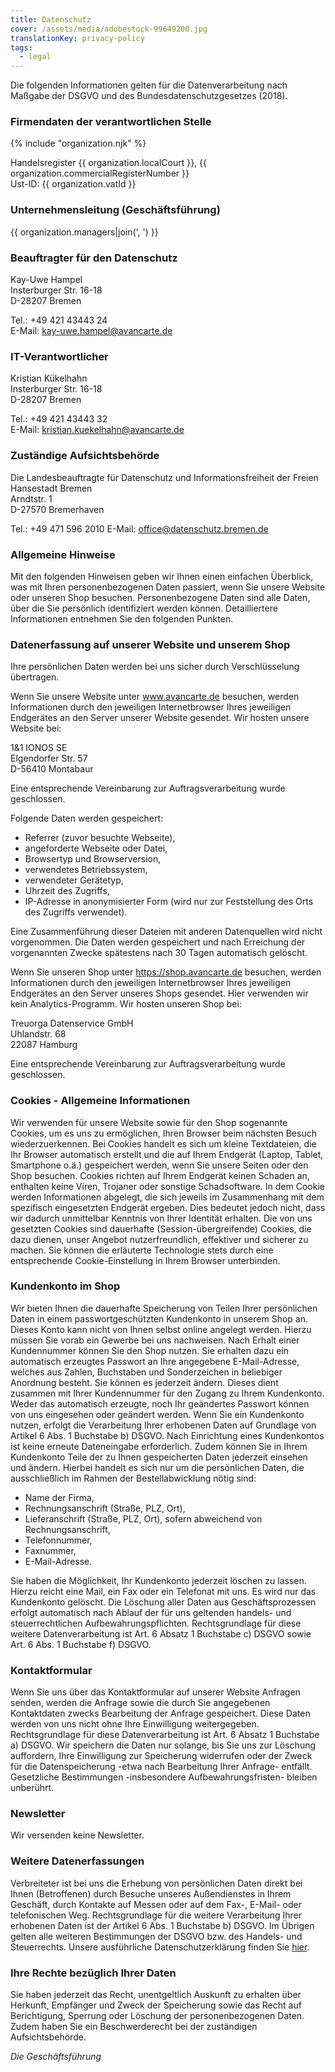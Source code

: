 ```yaml
---
title: Datenschutz
cover: /assets/media/adobestock-99649200.jpg
translationKey: privacy-policy
tags:
  - legal
---
```

Die folgenden Informationen gelten für die Datenverarbeitung nach Maßgabe der DSGVO und des Bundesdatenschutzgesetzes (2018).

### Firmendaten der verantwortlichen Stelle

{% include "organization.njk" %}

Handelsregister {{ organization.localCourt }}, {{ organization.commercialRegisterNumber }}  
Ust-ID: {{ organization.vatId }}

### Unternehmensleitung (Geschäftsführung)

{{ organization.managers|join(', ') }}

### Beauftragter für den Datenschutz

Kay-Uwe Hampel  
Insterburger Str. 16-18  
D-28207 Bremen

Tel.: +49 421 43443 24  
E-Mail: <kay-uwe.hampel@avancarte.de>

### IT-Verantwortlicher

Kristian Kükelhahn  
Insterburger Str. 16-18  
D-28207 Bremen

Tel.: +49 421 43443 32  
E-Mail: <kristian.kuekelhahn@avancarte.de>

### Zuständige Aufsichtsbehörde

Die Landesbeauftragte für Datenschutz und Informationsfreiheit der Freien Hansestadt Bremen  
Arndtstr. 1  
D-27570 Bremerhaven

Tel.: +49 471 596 2010
E-Mail: <office@datenschutz.bremen.de>

### Allgemeine Hinweise

Mit den folgenden Hinweisen geben wir Ihnen einen einfachen Überblick, was mit Ihren personenbezogenen Daten passiert, wenn Sie unsere Website oder unseren Shop besuchen. Personenbezogene Daten sind alle Daten, über die Sie persönlich identifiziert werden können. Detailliertere Informationen entnehmen Sie den folgenden Punkten.

### Datenerfassung auf unserer Website und unserem Shop

Ihre persönlichen Daten werden bei uns sicher durch Verschlüsselung übertragen.

Wenn Sie unsere Website unter www.avancarte.de besuchen, werden Informationen durch den jeweiligen Internetbrowser Ihres jeweiligen Endgerätes an den Server unserer Website gesendet. Wir hosten unsere Website bei:

1&1 IONOS SE  
Elgendorfer Str. 57  
D-56410 Montabaur

Eine entsprechende Vereinbarung zur Auftragsverarbeitung wurde geschlossen.

Folgende Daten werden gespeichert:

- Referrer (zuvor besuchte Webseite),
- angeforderte Webseite oder Datei,
- Browsertyp und Browserversion,
- verwendetes Betriebssystem,
- verwendeter Gerätetyp,
- Uhrzeit des Zugriffs,
- IP-Adresse in anonymisierter Form (wird nur zur Feststellung des Orts des Zugriffs verwendet).

Eine Zusammenführung dieser Dateien mit anderen Datenquellen wird nicht vorgenommen. Die Daten werden gespeichert und nach Erreichung der vorgenannten Zwecke spätestens nach 30 Tagen automatisch gelöscht.

Wenn Sie unseren Shop unter <https://shop.avancarte.de> besuchen, werden Informationen durch den jeweiligen Internetbrowser Ihres jeweiligen Endgerätes an den Server unseres Shops gesendet. Hier verwenden wir kein Analytics-Programm. Wir hosten unseren Shop bei:

Treuorga Datenservice GmbH  
Uhlandstr. 68  
22087 Hamburg

Eine entsprechende Vereinbarung zur Auftragsverarbeitung wurde geschlossen.

### Cookies - Allgemeine Informationen

Wir verwenden für unsere Website sowie für den Shop sogenannte Cookies, um es uns zu ermöglichen, Ihren Browser beim nächsten Besuch wiederzuerkennen. Bei Cookies handelt es sich um kleine Textdateien, die Ihr Browser automatisch erstellt und die auf Ihrem Endgerät (Laptop, Tablet, Smartphone o.ä.) gespeichert werden, wenn Sie unsere Seiten oder den Shop besuchen. Cookies richten auf Ihrem Endgerät keinen Schaden an, enthalten keine Viren, Trojaner oder sonstige Schadsoftware. In dem Cookie werden Informationen abgelegt, die sich jeweils im Zusammenhang mit dem spezifisch eingesetzten Endgerät ergeben. Dies bedeutet jedoch nicht, dass wir dadurch unmittelbar Kenntnis von Ihrer Identität erhalten. Die von uns gesetzten Cookies sind dauerhafte (Session-übergreifende) Cookies, die dazu dienen, unser Angebot nutzerfreundlich, effektiver und sicherer zu machen.
Sie können die erläuterte Technologie stets durch eine entsprechende Cookie-Einstellung in Ihrem Browser unterbinden.

### Kundenkonto im Shop

Wir bieten Ihnen die dauerhafte Speicherung von Teilen Ihrer persönlichen Daten in einem passwortgeschützten Kundenkonto in unserem Shop an. Dieses Konto kann nicht von Ihnen selbst online angelegt werden. Hierzu müssen Sie vorab ein Gewerbe bei uns nachweisen. Nach Erhalt einer Kundennummer können Sie den Shop nutzen. Sie erhalten dazu ein automatisch erzeugtes Passwort an Ihre angegebene E-Mail-Adresse, welches aus Zahlen, Buchstaben und Sonderzeichen in beliebiger Anordnung besteht. Sie können es jederzeit ändern. Dieses dient zusammen mit Ihrer Kundennummer für den Zugang zu Ihrem Kundenkonto. Weder das automatisch erzeugte, noch Ihr geändertes Passwort können von uns eingesehen oder geändert werden. Wenn Sie ein Kundenkonto nutzen, erfolgt die Verarbeitung Ihrer erhobenen Daten auf Grundlage von Artikel 6 Abs. 1 Buchstabe b) DSGVO. Nach Einrichtung eines Kundenkontos ist keine erneute Dateneingabe erforderlich. Zudem können Sie in Ihrem Kundenkonto Teile der zu Ihnen gespeicherten Daten jederzeit einsehen und ändern. Hierbei handelt es sich nur um die persönlichen Daten, die ausschließlich im Rahmen der Bestellabwicklung nötig sind:

- Name der Firma,
- Rechnungsanschrift (Straße, PLZ, Ort),
- Lieferanschrift (Straße, PLZ, Ort), sofern abweichend von Rechnungsanschrift,
- Telefonnummer,
- Faxnummer,
- E-Mail-Adresse.

Sie haben die Möglichkeit, Ihr Kundenkonto jederzeit löschen zu lassen. Hierzu reicht eine Mail, ein Fax oder ein Telefonat mit uns. Es wird nur das Kundenkonto gelöscht. Die Löschung aller Daten aus Geschäftsprozessen erfolgt automatisch nach Ablauf der für uns geltenden handels- und steuerrechtlichen Aufbewahrungspflichten. Rechtsgrundlage für diese weitere Datenverarbeitung ist Art. 6 Absatz 1 Buchstabe c) DSGVO sowie Art. 6 Abs. 1 Buchstabe f) DSGVO.

### Kontaktformular

Wenn Sie uns über das Kontaktformular auf unserer Website Anfragen senden, werden die Anfrage sowie die durch Sie angegebenen Kontaktdaten zwecks Bearbeitung der Anfrage gespeichert. Diese Daten werden von uns nicht ohne Ihre Einwilligung weitergegeben. Rechtsgrundlage für diese Datenverarbeitung ist Art. 6 Absatz 1 Buchstabe a) DSGVO. Wir speichern die Daten nur solange, bis Sie uns zur Löschung auffordern, Ihre Einwilligung zur Speicherung widerrufen oder der Zweck für die Datenspeicherung -etwa nach Bearbeitung Ihrer Anfrage- entfällt. Gesetzliche Bestimmungen -insbesondere Aufbewahrungsfristen- bleiben unberührt.

### Newsletter

Wir versenden keine Newsletter.

### Weitere Datenerfassungen

Verbreiteter ist bei uns die Erhebung von persönlichen Daten direkt bei Ihnen (Betroffenen) durch Besuche unseres Außendienstes in Ihrem Geschäft, durch Kontakte auf Messen oder auf dem Fax-, E-Mail- oder telefonischen Weg. Rechtsgrundlage für die weitere Verarbeitung Ihrer erhobenen Daten ist der Artikel 6 Abs. 1 Buchstabe b) DSGVO. Im Übrigen gelten alle weiteren Bestimmungen der DSGVO bzw. des Handels- und Steuerrechts. Unsere ausführliche Datenschutzerklärung finden Sie [hier](/assets/media/datenschutz.pdf).

### Ihre Rechte bezüglich Ihrer Daten

Sie haben jederzeit das Recht, unentgeltlich Auskunft zu erhalten über Herkunft, Empfänger und Zweck der Speicherung sowie das Recht auf Berichtigung, Sperrung oder Löschung der personenbezogenen Daten. Zudem haben Sie ein Beschwerderecht bei der zuständigen Aufsichtsbehörde.

*Die Geschäftsführung*
